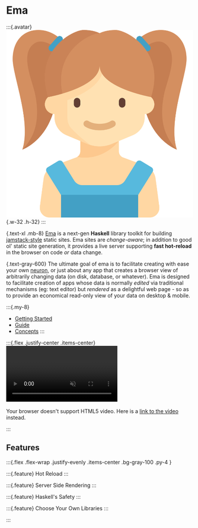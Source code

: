 # Ema

:::{.avatar}
![](/ema.svg){.w-32 .h-32}
:::

{.text-xl .mb-8}
[Ema](https://github.com/srid/ema) is a next-gen **Haskell** library toolkit for building [jamstack-style](https://jamstack.org/) static sites. Ema sites are *change-aware*; in addition to good ol' static site generation, it provides a live server supporting **fast hot-reload** in the browser on code *or* data change. 

{.text-gray-600}
The ultimate goal of ema is to facilitate creating with ease your own [neuron](https://neuron.zettel.page/), or just about any app that creates a browser view of arbitrarily changing data (on disk, database, or whatever). Ema is designed to facilitate creation of apps whose data is normally *edited* via traditional mechanisms (eg: text editor) but *rendered* as a delightful web page - so as to provide an economical read-only view of your data on desktop & mobile.

:::{.my-8}
* [Getting Started](start.md)
* [Guide](guide.md)
* [Concepts](concepts.md)
:::

:::{.flex .justify-center .items-center}
<video autoplay loop muted>
  <source src="/ema-demo.mp4" type="video/mp4">
  <p>Your browser doesn't support HTML5 video. Here is
     a <a href="/ema-demo.webm">link to the video</a> instead.</p>
</video>
:::

## Features

:::{.flex .flex-wrap .justify-evenly .items-center .bg-gray-100 .py-4 }

:::{.feature}
Hot Reload
:::

:::{.feature}
Server Side Rendering
:::

:::{.feature}
Haskell's Safety
:::

<!-- TODO: explain key differences from the like of Hakyll 
- simpler routes system
- bring your own templates
-->
:::{.feature}
Choose Your Own Libraries
:::

:::